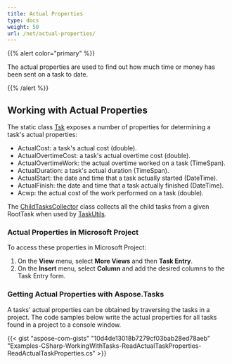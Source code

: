 ```yaml
---
title: Actual Properties
type: docs
weight: 50
url: /net/actual-properties/
---
```


{{% alert color="primary" %}} 

The actual properties are used to find out how much time or money has been sent on a task to date.

{{% /alert %}} 
## **Working with Actual Properties**
The static class [Tsk](https://apireference.aspose.com/tasks/net/aspose.tasks/tsk) exposes a number of properties for determining a task's actual properties:

- ActualCost: a task's actual cost (double).
- ActualOvertimeCost: a task's actual overtime cost (double).
- ActualOvertimeWork: the actual overtime worked on a task (TimeSpan).
- ActualDuration: a task's actual duration (TimeSpan).
- ActualStart: the date and time that a task actually started (DateTime).
- ActualFinish: the date and time that a task actually finished (DateTime).
- Acwp: the actual cost of the work performed on a task (double).

The [ChildTasksCollector](https://apireference.aspose.com/tasks/net/aspose.tasks.util/childtaskscollector) class collects all the child tasks from a given RootTask when used by [TaskUtils](https://apireference.aspose.com/tasks/net/aspose.tasks.util/taskutils).
### **Actual Properties in Microsoft Project**
To access these properties in Microsoft Project:

1. On the **View** menu, select **More Views** and then **Task Entry**.
2. On the **Insert** menu, select **Column** and add the desired columns to the Task Entry form.
### **Getting Actual Properties with Aspose.Tasks**
A tasks' actual properties can be obtained by traversing the tasks in a project. The code samples below write the actual properties for all tasks found in a project to a console window.

{{< gist "aspose-com-gists" "10d4de13018b7279cf03bab28ed78aeb" "Examples-CSharp-WorkingWithTasks-ReadActualTaskProperties-ReadActualTaskProperties.cs" >}}
